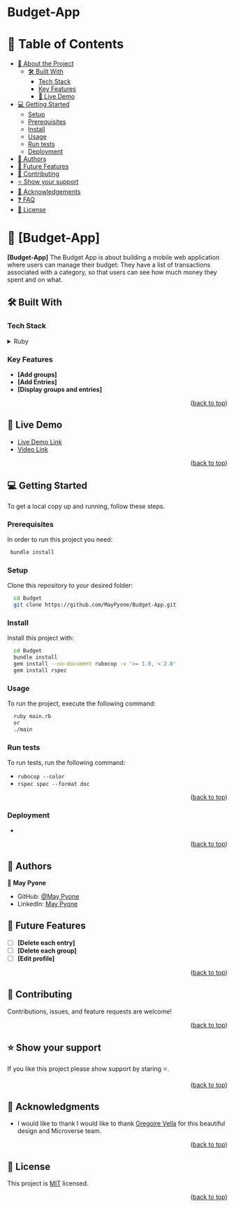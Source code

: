# Budget-App

<a name="readme-top"></a>

# 📗 Table of Contents

- [📖 About the Project](#about-project)
  - [🛠 Built With](#built-with)
    - [Tech Stack](#tech-stack)
    - [Key Features](#key-features)
    - [🚀 Live Demo](#live-demo)
- [💻 Getting Started](#getting-started)
  - [Setup](#setup)
  - [Prerequisites](#prerequisites)
  - [Install](#install)
  - [Usage](#usage)
  - [Run tests](#run-tests)
  - [Deployment](#triangular_flag_on_post-deployment)
- [👥 Authors](#authors)
- [🔭 Future Features](#future-features)
- [🤝 Contributing](#contributing)
- [⭐️ Show your support](#support)
- [🙏 Acknowledgements](#acknowledgements)
- [❓ FAQ](#faq)
- [📝 License](#license)

<!-- PROJECT DESCRIPTION -->

# 📖 [Budget-App] <a name="about-project"></a>

**[Budget-App]** The Budget App is about building a mobile web application where users can manage their budget: They have a list of transactions associated with a category, so that users can see how much money they spent and on what.

## 🛠 Built With <a name="built-with"></a>

### Tech Stack <a name="tech-stack"></a>

<details>
  <summary>Ruby</summary>
  <ul>
<li>

<a name="livelink"></a>

- [Click here to read more about ruby](https://www.ruby-lang.org/en/)

   </li>
  </ul>

</details>

<!-- Features -->

### Key Features <a name="key-features"></a>

- **[Add groups]**
- **[Add Entries]**
- **[Display groups and entries]**

<p align="right">(<a href="#readme-top">back to top</a>)</p>

## 🚀 Live Demo <a name="live-demo"></a>

- [Live Demo Link](https://budget-tracker-for-you.onrender.com)
- [Video Link](https://www.loom.com/share/d467834ce70342349321fc1ef5eeb2ac?sid=9af5e4d7-67d7-4edc-9c4f-cd3e423a4b31)

<p align="right">(<a href="#readme-top">back to top</a>)</p>

<!-- GETTING STARTED -->

## 💻 Getting Started <a name="getting-started"></a>

To get a local copy up and running, follow these steps.

### Prerequisites

In order to run this project you need:

```sh
 bundle install
```

### Setup

Clone this repository to your desired folder:

```sh
  cd Budget
  git clone https://github.com/MayPyone/Budget-App.git
```

### Install

Install this project with:

```sh
  cd Budget
  bundle install
  gem install --no-document rubocop -v '>= 1.0, < 2.0'
  gem install rspec
```

### Usage

To run the project, execute the following command:

```sh
  ruby main.rb
  or
  ./main
```

### Run tests

To run tests, run the following command:

- `rubocop --color`
- `rspec spec --format doc`
<p align="right">(<a href="#readme-top">back to top</a>)</p>

### Deployment

-

<p align="right">(<a href="#readme-top">back to top</a>)</p>

<!-- AUTHORS -->

## 👥 Authors <a name="authors"></a>

👤 **May Pyone**

- GitHub: [@May Pyone](https://github.com/MayPyone/)
- LinkedIn: [May Pyone](https://www.loom.com/share/fe30a9a6e4524ad2b729f509676f9fb0?sid=24767430-51a7-4365-ac15-caff420ff265)

<!-- FUTURE FEATURES -->

## 🔭 Future Features <a name="future-features"></a>

- [ ] **[Delete each entry]**
- [ ] **[Delete each group]**
- [ ] **[Edit profile]**

<p align="right">(<a href="#readme-top">back to top</a>)</p>

<!-- CONTRIBUTING -->

## 🤝 Contributing <a name="contributing"></a>

Contributions, issues, and feature requests are welcome!

<p align="right">(<a href="#readme-top">back to top</a>)</p>

<!-- SUPPORT -->

## ⭐️ Show your support <a name="support"></a>

If you like this project please show support by staring ⭐️.

<p align="right">(<a href="#readme-top">back to top</a>)</p>

<!-- ACKNOWLEDGEMENTS -->

## 🙏 Acknowledgments <a name="acknowledgements"></a>

- I would like to thank I would like to thank [Gregoire Vella](https://www.behance.net/gregoirevella) for this beautiful design and Microverse team.

<p align="right">(<a href="#readme-top">back to top</a>)</p>

<!-- LICENSE -->

## 📝 License <a name="license"></a>

This project is [MIT](./LICENSE) licensed.

<p align="right">(<a href="#readme-top">back to top</a>)</p>
